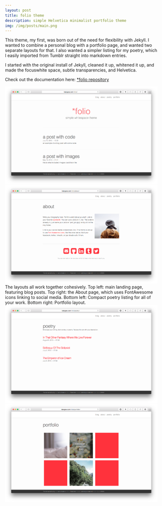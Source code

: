 ```yaml
---
layout: post
title: folio theme
description: simple Helvetica minimalist portfolio theme
img: /img/posts/main.png
---
```


This theme, my first, was born out of the need for flexibility with Jekyll. I wanted to combine a personal blog with a portfolio page, and wanted two separate layouts for that. I also wanted a simpler listing for my poetry, which I easily imported from Tumblr straight into markdown entries.

I started with the original install of Jekyll, cleaned it up, whitened it up, and made the focuswhite space, subtle transparencies, and Helvetica. 

Check out the documentation here: <a href="https://github.com/bogoli/-folio" target="_blank"><i class="fa fa-github-square"></i> *folio repository</a>

<div class="img_row">
	<img src="/img/posts/main.png" class="col two">
	<img src="/img/posts/about.png" class="col one">
</div>
<div class="col three caption">
	The layouts all work together cohesively. Top left: main landing page, featuring blog posts. Top right: the About page, which uses FontAwesome icons linking to social media. Bottom left: Compact poetry listing for all of your work. Bottom right: Portfolio layout.
</div>
<div class="img_row">
	<img src="/img/posts/poetry.png" class="col one">
	<img src="/img/posts/portfolio.png" class="col two">
</div>

